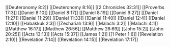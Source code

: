 [[Deuteronomy 8:2]]
[[Deuteronomy 8:16]]
[[2 Chronicles 32:31]]
[[Proverbs 17:3]]
[[Daniel 8:10]]
[[Daniel 8:17]]
[[Daniel 8:19]]
[[Daniel 9:27]]
[[Daniel 11:27]]
[[Daniel 11:29]]
[[Daniel 11:33]]
[[Daniel 11:40]]
[[Daniel 12:4]]
[[Daniel 12:10]]
[[Habakkuk 2:3]]
[[Zechariah 13:9]]
[[Malachi 3:2]]
[[Malachi 4:1]]
[[Matthew 16:17]]
[[Matthew 26:56]]
[[Matthew 26:69]]
[[John 15:2]]
[[John 20:25]]
[[Acts 13:13]]
[[Acts 15:37]]
[[James 1:2]]
[[1 Peter 1:6]]
[[Revelation 2:10]]
[[Revelation 7:14]]
[[Revelation 14:15]]
[[Revelation 17:17]]

